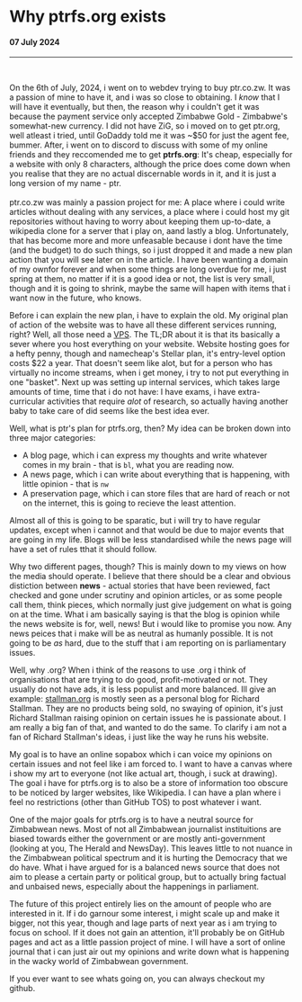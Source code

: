 # Why ptrfs.org exists
#### 07 July 2024
---
&nbsp;

On the 6th of July, 2024, i went on to webdev trying to buy ptr.co.zw. It was a passion of mine to have it, and i was so close to obtaining. I *know* that I will have it eventually, but then, the reason why i couldn't get it was because the payment service only accepted Zimbabwe Gold - Zimbabwe's somewhat-new currency. I did not have ZiG, so i moved on to get ptr.org, well atleast i tried, until GoDaddy told me it was ~$50 for just the agent fee, bummer. After, i went on to discord to discuss with some of my online friends and they reccomended me to get __ptrfs.org__: It's cheap, especially for a website with only 8 characters, although the price does come down when you realise that they are no actual discernable words in it, and it is just a long version of my name - ptr.
<br/><br/>
ptr.co.zw was mainly a passion project for me: A place where i could write articles without dealing with any services, a place where i could host my git repositories without having to worry about keeping them up-to-date, a wikipedia clone for a server that i play on, aand lastly a blog. Unfortunately, that has become more and more unfeasable because i dont have the time (and the budget) to do such things, so i just dropped it and made a new plan action that you will see later on in the article. I have been wanting a domain of my ownfor forever and when some things are long overdue for me, i just spring at them, no matter if it is a good idea or not, the list is very small, though and it is going to shrink, maybe the same will hapen with items that i want now in the future, who knows.

Before i can explain the new plan, i have to explain the old. My original plan of action of the website was to have all these different services running, right? Well, all those need a [VPS](https://wikipedia.org/Virtual-Private-Server). The TL;DR about it is that its basically a sever where you host everything on your website. Website hosting goes for a hefty penny, though and namecheap's Stellar plan, it's entry-level option costs $22 a year. That doesn't seem like alot, but for a person who has virtually no income streams, when i get money, i try to not put everything in one "basket". Next up was setting up internal services, which takes large amounts of time, time that i do not have: I have exams, i have extra-curricular activities that require _alot_ of research, so actually having another baby to take care of did seems like the best idea ever.

Well, what is ptr's plan for ptrfs.org, then? My idea can be broken down into three major categories:
- A blog page, which i can express my thoughts and write whatever comes in my brain - that is `bl`, what you are reading now.
- A news page, which i can write about everything that is happening, with little opinion - that is `nw`
- A preservation page, which i can store files that are hard of reach or not on the internet, this is going to recieve the least attention.

Almost all of this is going to be sparatic, but i will try to have regular updates, except when i cannot and that would be due to major events that are going in my life. Blogs will be less standardised while the news page will have a set of rules tthat it should follow.

Why two different pages, though? This is mainly down to my views on how the media should operate. I believe that there should be a clear and obvious distiction between __news__ - actual stories that have been reviewed, fact checked and gone under scrutiny and opinion articles, or as some people call them, think pieces, which normally just give judgement on what is going on at the time. What i am basically saying is that the blog is opinion while the news website is for, well, news! But i would like to promise you now. Any news peices that i make will be as neutral as humanly possible. It is not going to be *as* hard, due to the stuff that i am reporting on is parliamentary issues. 

Well, why .org? When i think of the reasons to use .org i think of organisations that are trying to do good, profit-motivated or not. They usually do not have ads, it is less populist and more balanced. Ill give an example: [stallman.org](https://stallman.org) is mostly seen as a personal blog for Richard Stallman. They are no products being sold, no swaying of opinion, it's just Richard Stallman raising opinion on certain issues he is passionate about. I am really a big fan of that, and wanted to do the same. To clarify i am not a fan of Richard Stallman's ideas, i just like the way he runs his website.

My goal is to have an online sopabox which i can voice my opinions on certain issues and not feel like i am forced to. I want to have a canvas where i show my art to everyone (not like actual art, though, i suck at drawing). The goal i have for ptrfs.org is to also be a store of information too obscure to be noticed by larger websites, like Wikipedia. I can have a plan where i feel no restrictions (other than GitHub TOS) to post whatever i want.

One of the major goals for ptrfs.org is to have a neutral source for Zimbabwean news. Most of not all Zimbabwean journalist instituitions are biased towards either the government or are mostly anti-government (looking at you, The Herald and NewsDay). This leaves little to not nuance in the Zimbabwean political spectrum and it is hurting the Democracy that we do have. What i have argued for is a balanced news source that does not aim to please a certain party or political group, but to actually bring factual and unbaised news, especially about the happenings in parliament.

The future of this project entirely lies on the amount of people who are interested in it. If i do garnour some interest, i might scale up and make it bigger, not this year, though and lage parts of next year as i am trying to focus on school. If it does not gain an attention, it'll probably be on GitHub pages and act as a little passion project of mine. I will have a sort of online journal that i can just air out my opinions and write down what is happening in the wacky world of Zimbabwean government.

If you ever want to see whats going on, you can always checkout my github.
